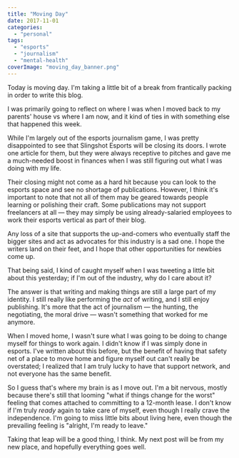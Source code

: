 ```yaml
---
title: "Moving Day"
date: 2017-11-01
categories: 
  - "personal"
tags: 
  - "esports"
  - "journalism"
  - "mental-health"
coverImage: "moving_day_banner.png"
---
```


Today is moving day. I'm taking a little bit of a break from frantically packing in order to write this blog.

I was primarily going to reflect on where I was when I moved back to my parents' house vs where I am now, and it kind of ties in with something else that happened this week.

While I'm largely out of the esports journalism game, I was pretty disappointed to see that Slingshot Esports will be closing its doors. I wrote one article for them, but they were always receptive to pitches and gave me a much-needed boost in finances when I was still figuring out what I was doing with my life.

Their closing might not come as a hard hit because you can look to the esports space and see no shortage of publications. However, I think it's important to note that not all of them may be geared towards people learning or polishing their craft. Some publications may not support freelancers at all — they may simply be using already-salaried employees to work their esports vertical as part of their blog.

Any loss of a site that supports the up-and-comers who eventually staff the bigger sites and act as advocates for this industry is a sad one. I hope the writers land on their feet, and I hope that other opportunities for newbies come up.

That being said, I kind of caught myself when I was tweeting a little bit about this yesterday; if I'm out of the industry, why do I care about it?

The answer is that writing and making things are still a large part of my identity. I still really like performing the _act_ of writing, and I still enjoy publishing. It's more that the act of journalism — the hunting, the negotiating, the moral drive — wasn't something that worked for me anymore.

When I moved home, I wasn't sure what I was going to be doing to change myself for things to work again. I didn't know if I was simply done in esports. I've written about this before, but the benefit of having that safety net of a place to move home and figure myself out can't really be overstated; I realized that I am truly lucky to have that support network, and not everyone has the same benefit.

So I guess that's where my brain is as I move out. I'm a bit nervous, mostly because there's still that looming "what if things change for the worst" feeling that comes attached to committing to a 12-month lease. I don't know if I'm truly _ready_ again to take care of myself, even though I really crave the independence. I'm going to miss little bits about living here, even though the prevailing feeling is "alright, I'm ready to leave."

Taking that leap will be a good thing, I think. My next post will be from my new place, and hopefully everything goes well.
